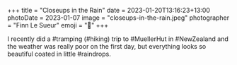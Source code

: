 +++
title = "Closeups in the Rain"
date = 2023-01-20T13:16:23+13:00
photoDate = 2023-01-07
image = "closeups-in-the-rain.jpeg"
photographer = "Finn Le Sueur"
emoji = "📸"
+++

I recently did a #tramping (#hiking) trip to #MuellerHut in #NewZealand and the weather was really poor on the first day, but everything looks so beautiful coated in little #raindrops.
